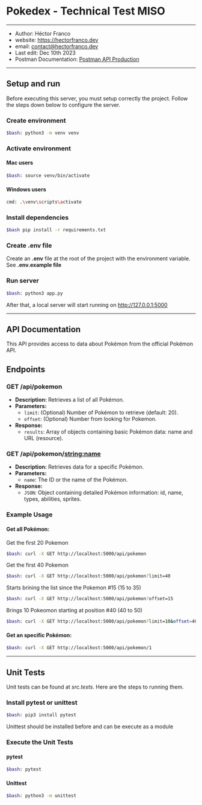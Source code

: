 # Pokedex - Technical Test MISO
---
- Author: Héctor Franco
- website: <https://hectorfranco.dev>
- email: <contact@hectorfranco.dev>
- Last edit: Dec 10th 2023
- Postman Documentation: [Postman API Production](https://documenter.getpostman.com/view/31664787/2s9Ykhg4W4)
___

## Setup and run
Before executing this server, you must setup correctly the project. Follow the steps down below to configure the server.

### Create environment
```bash
$bash: python3 -m venv venv
```
### Activate environment

#### Mac users
```bash
$bash: source venv/bin/activate
```
#### Windows users
```bash
cmd: .\venv\scripts\activate
```
### Install dependencies
```bash
$bash pip install -r requirements.txt 
```

### Create .env file
Create an **.env** file at the root of the project with the environment variable. See __.env.example file__ 

### Run server
```bash
$bash: python3 app.py
```

After that, a local server will start running on http://127.0.0.1:5000

___

## API Documentation

This API provides access to data about Pokémon from the official Pokémon API.

## Endpoints

### GET /api/pokemon

* **Description:** Retrieves a list of all Pokémon.
* **Parameters:**
    * `limit`: (Optional) Number of Pokémon to retrieve (default: 20).
    * `offset`: (Optional) Number from looking for Pokemon.
* **Response:**
    * `results`: Array of objects containing basic Pokémon data:    name and URL (resource).

### GET /api/pokemon/<string:name>

* **Description:** Retrieves data for a specific Pokémon.
* **Parameters:**
    * `name`: The ID or the name of the Pokémon.
* **Response:**
    * `JSON`: Object containing detailed Pokémon information:
      id, name, types, abilities, sprites.

### Example Usage

#### Get all Pokémon:

Get the first 20 Pokemon
```bash
$bash: curl -X GET http://localhost:5000/api/pokemon
```
Get the first 40 Pokemon
```bash
$bash: curl -X GET http://localhost:5000/api/pokemon?limit=40
```
Starts brining the list since the Pokemon #15 (15 to 35)
```bash
$bash: curl -X GET http://localhost:5000/api/pokemon?offset=15
```
Brings 10 Pokeomon starting at position #40 (40 to 50)
```bash
$bash: curl -X GET http://localhost:5000/api/pokemon?limit=10&offset=40
```
#### Get an specific Pokémon:

```bash
$bash: curl -X GET http://localhost:5000/api/pokemon/1
```
___

## Unit Tests
Unit tests can be found at *src.tests*. Here are the steps to running them.

### Install pytest or unittest
```bash
$bash: pip3 install pytest
```
Unittest should be installed before and can be execute as a module
### Execute the Unit Tests
#### pytest
```bash
$bash: pytest
```
#### Unittest
```bash
$bash: python3 -m unittest
```
